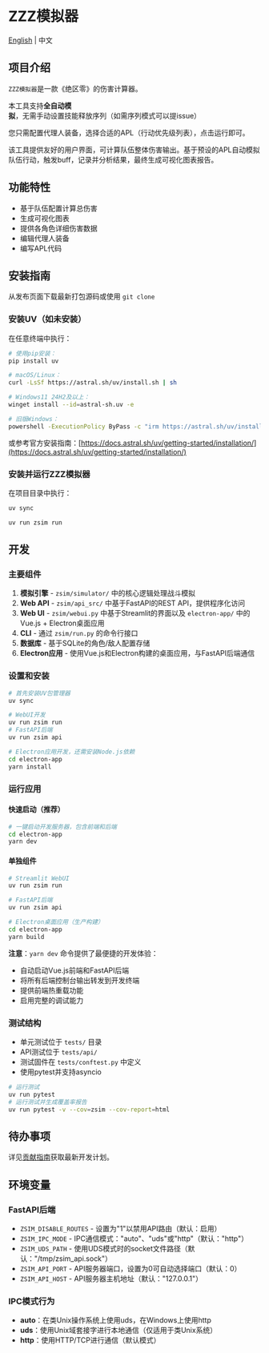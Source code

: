 # ZZZ模拟器

[English](../README.md) | 中文

## 项目介绍

`ZZZ模拟器`是一款《绝区零》的伤害计算器。

本工具支持**全自动模拟**，无需手动设置技能释放序列（如需序列模式可以提issue）

您只需配置代理人装备，选择合适的APL（行动优先级列表），点击运行即可。

该工具提供友好的用户界面，可计算队伍整体伤害输出。基于预设的APL自动模拟队伍行动，触发buff，记录并分析结果，最终生成可视化图表报告。

## 功能特性

- 基于队伍配置计算总伤害
- 生成可视化图表
- 提供各角色详细伤害数据
- 编辑代理人装备
- 编写APL代码

## 安装指南

从发布页面下载最新打包源码或使用 `git clone`

### 安装UV（如未安装）

在任意终端中执行：
```bash
# 使用pip安装：
pip install uv
```

```bash
# macOS/Linux：
curl -LsSf https://astral.sh/uv/install.sh | sh
```

```bash
# Windows11 24H2及以上：
winget install --id=astral-sh.uv -e
```

```bash
# 旧版Windows：
powershell -ExecutionPolicy ByPass -c "irm https://astral.sh/uv/install.ps1 | iex"
```

或参考官方安装指南：[https://docs.astral.sh/uv/getting-started/installation/](https://docs.astral.sh/uv/getting-started/installation/)

### 安装并运行ZZZ模拟器

在项目目录中执行：

```bash
uv sync

uv run zsim run
```

## 开发

### 主要组件
1. **模拟引擎** - `zsim/simulator/` 中的核心逻辑处理战斗模拟
2. **Web API** - `zsim/api_src/` 中基于FastAPI的REST API，提供程序化访问
3. **Web UI** - `zsim/webui.py` 中基于Streamlit的界面以及 `electron-app/` 中的Vue.js + Electron桌面应用
4. **CLI** - 通过 `zsim/run.py` 的命令行接口
5. **数据库** - 基于SQLite的角色/敌人配置存储
6. **Electron应用** - 使用Vue.js和Electron构建的桌面应用，与FastAPI后端通信

### 设置和安装
```bash
# 首先安装UV包管理器
uv sync

# WebUI开发
uv run zsim run 
# FastAPI后端
uv run zsim api

# Electron应用开发，还需安装Node.js依赖
cd electron-app
yarn install
```

### 运行应用

#### 快速启动（推荐）
```bash
# 一键启动开发服务器，包含前端和后端
cd electron-app
yarn dev
```

#### 单独组件
```bash
# Streamlit WebUI
uv run zsim run

# FastAPI后端
uv run zsim api

# Electron桌面应用（生产构建）
cd electron-app
yarn build
```

**注意**：`yarn dev` 命令提供了最便捷的开发体验：
- 自动启动Vue.js前端和FastAPI后端
- 将所有后端控制台输出转发到开发终端
- 提供前端热重载功能
- 启用完整的调试能力

### 测试结构
- 单元测试位于 `tests/` 目录
- API测试位于 `tests/api/`
- 测试固件在 `tests/conftest.py` 中定义
- 使用pytest并支持asyncio

```bash
# 运行测试
uv run pytest
# 运行测试并生成覆盖率报告
uv run pytest -v --cov=zsim --cov-report=html
```

## 待办事项

详见[贡献指南](https://github.com/ZZZSimulator/ZSim/wiki/%E8%B4%A1%E7%8C%AE%E6%8C%87%E5%8D%97-Develop-Guide)获取最新开发计划。

## 环境变量

### FastAPI后端
- `ZSIM_DISABLE_ROUTES` - 设置为"1"以禁用API路由（默认：启用）
- `ZSIM_IPC_MODE` - IPC通信模式："auto"、"uds"或"http"（默认："http"）
- `ZSIM_UDS_PATH` - 使用UDS模式时的socket文件路径（默认："/tmp/zsim_api.sock"）
- `ZSIM_API_PORT` - API服务器端口，设置为0可自动选择端口（默认：0）
- `ZSIM_API_HOST` - API服务器主机地址（默认："127.0.0.1"）

### IPC模式行为
- **auto**：在类Unix操作系统上使用uds，在Windows上使用http
- **uds**：使用Unix域套接字进行本地通信（仅适用于类Unix系统）
- **http**：使用HTTP/TCP进行通信（默认模式）